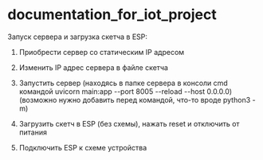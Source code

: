 # documentation_for_iot_project

Запуск сервера и загрузка скетча в ESP:

1) Приобрести сервер со статическим IP адресом

2) Изменить IP адрес сервера в файле скетча

3) Запустить сервер (находясь в папке сервера в консоли cmd командой uvicorn main:app --port 8005 --reload --host 0.0.0.0) (возможно нужно добавить перед командой, что-то вроде python3 -m)

4) Загрузить скетч в ESP (без схемы), нажать reset и отключить от питания

5) Подключить ESP к схеме устройства
